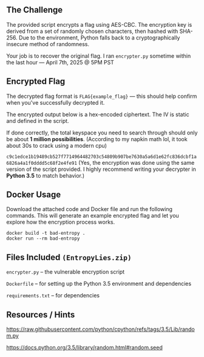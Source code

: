 
## The Challenge
The provided script encrypts a flag using AES-CBC. The encryption key is derived from a set of randomly chosen characters, then hashed with SHA-256. Due to the environment, Python falls back to a cryptographically insecure method of randomness.

Your job is to recover the original flag.
I ran `encrypter.py` sometime within the last hour — April 7th, 2025 @ 5PM PST

## Encrypted Flag
The decrypted flag format is `FLAG{example_flag}` — this should help confirm when you've successfully decrypted it.

The encrypted output below is a hex-encoded ciphertext. The IV is static and defined in the script.

If done correctly, the total keyspace you need to search through should only be about **1 million possibilities**. (According to my napkin math lol, it took about 30s to crack using a modern cpu) 

```c9c1edce1b19489cb527f7714964482703c54809b907be7630a5a6d1e62fc836dcbf1a6826a4a1f0dddd5c68f2e4fe91```
(Yes, the encryption was done using the same version of the script provided. I highly recommend writing your decrypter in **Python 3.5** to match behavior.)

## Docker Usage
Download the attached code and Docker file and run the following commands. This will generate an example encrypted flag and let you explore how the encryption process works. 
```
docker build -t bad-entropy .
docker run --rm bad-entropy
```

##  Files Included `(EntropyLies.zip)`
`encrypter.py` – the vulnerable encryption script

`Dockerfile` – for setting up the Python 3.5 environment and dependencies

`requirements.txt` – for dependencies

## Resources / Hints
https://raw.githubusercontent.com/python/cpython/refs/tags/3.5/Lib/random.py

https://docs.python.org/3.5/library/random.html#random.seed

